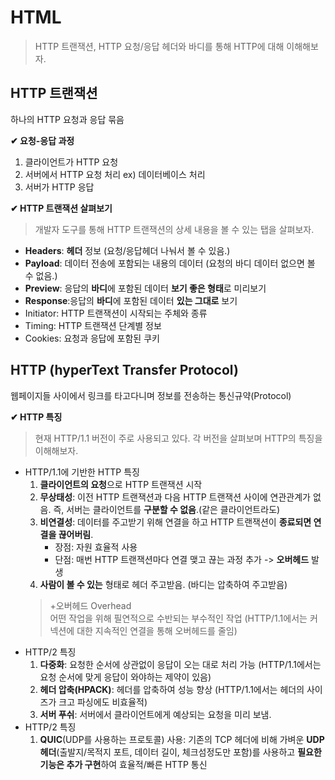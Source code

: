 # **HTML**
>HTTP 트랜잭션, HTTP 요청/응답 헤더와 바디를 통해 HTTP에 대해 이해해보자.
  
## HTTP 트랜잭션
하나의 HTTP 요청과 응답 묶음
    
**✔ 요청-응답 과정**   
1. 클라이언트가 HTTP 요청
2. 서버에서 HTTP 요청 처리 ex) 데이터베이스 처리 
3. 서버가 HTTP 응답 

**✔ HTTP 트랜잭션 살펴보기** 
> 개발자 도구를 통해 HTTP 트랜잭션의 상세 내용을 볼 수 있는 탭을 살펴보자.

- **Headers**: **헤더** 정보 (요청/응답헤더 나눠서 볼 수 있음.)
- **Payload**: 데이터 전송에 포함되는 내용의 데이터 (요청의 바디 데이터 없으면 볼 수 없음.) 
- **Preview**: 응답의 **바디**에 포함된 데이터 **보기 좋은 형태**로 미리보기
- **Response**:응답의 **바디**에 포함된 데이터 **있는 그대로** 보기
- Initiator: HTTP 트랜잭션이 시작되는 주체와 종류
- Timing: HTTP 트랜잭션 단계별 정보
- Cookies: 요청과 응답에 포함된 쿠키

## HTTP (hyperText Transfer Protocol)
웹페이지들 사이에서 링크를 타고다니며 정보를 전송하는 통신규약(Protocol)

**✔ HTTP 특징**
> 현재 HTTP/1.1 버전이 주로 사용되고 있다. 각 버전을 살펴보며 HTTP의 특징을 이해해보자. 
- HTTP/1.1에 기반한 HTTP 특징
    1. **클라이언트의 요청**으로 HTTP 트랜잭션 시작
    2. **무상태성**: 이전 HTTP 트랜잭션과 다음 HTTP 트랜잭션 사이에 연관관계가 없음. 즉, 서버는 클라이언트를 **구분할 수 없음**.(같은 클라이언트라도)
    3. **비연결성**: 데이터를 주고받기 위해 연결을 하고 HTTP 트랜잭션이 **종료되면 연결을 끊어버림**. 
        - 장점: 자원 효율적 사용
        - 단점: 매번 HTTP 트랜잭션마다 연결 맺고 끊는 과정 추가 -> **오버헤드** 발생
    4. **사람이 볼 수 있는** 형태로 헤더 주고받음. (바디는 압축하여 주고받음)
    > +오버헤드 Overhead   
    > 어떤 작업을 위해 필연적으로 수반되는 부수적인 작업 (HTTP/1.1에서는 커넥션에 대한 지속적인 연결을 통해 오버헤드를 줄임)
- HTTP/2 특징
    1. **다중화**: 요청한 순서에 상관없이 응답이 오는 대로 처리 가능 (HTTP/1.1에서는 요청 순서에 맞게 응답이 와야하는 제약이 있음) 
    2. **헤더 압축(HPACK)**: 헤더를 압축하여 성능 향상 (HTTP/1.1에서는 헤더의 사이즈가 크고 파싱에도 비효율적) 
    3. **서버 푸쉬**: 서버에서 클라이언트에게 예상되는 요청을 미리 보냄. 
- HTTP/2 특징
    1. **QUIC**(UDP를 사용하는 프로토콜) 사용: 기존의 TCP 헤더에 비해 가벼운 **UDP 헤더**(출발지/목적지 포트, 데이터 길이, 체크섬정도만 포함)를 사용하고 **필요한 기능은 추가 구현**하여 효율적/빠른 HTTP 통신  
